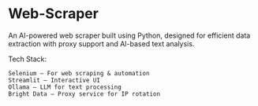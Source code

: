 # Web-Scraper
An AI-powered web scraper built using Python, designed for efficient data extraction with proxy support and AI-based text analysis.

Tech Stack:

    Selenium – For web scraping & automation
    Streamlit – Interactive UI
    Ollama – LLM for text processing
    Bright Data – Proxy service for IP rotation
